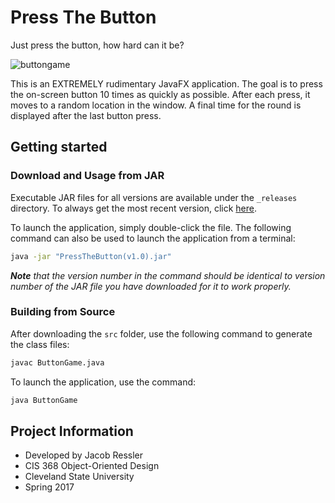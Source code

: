 # Press The Button

Just press the button, how hard can it be?

![buttongame](https://user-images.githubusercontent.com/37934912/54873651-05996580-4db1-11e9-889f-8b9ade6b6fbe.png)

This is an EXTREMELY rudimentary JavaFX application. The goal is to press the on-screen button 10 times as quickly as possible. After each press, it moves to a random location in the window. A final time for the round is displayed after the last button press.

## Getting started

### **Download and Usage from JAR**

Executable JAR files for all versions are available under the `_releases` directory. To always get the most recent version, click [here](<https://github.com/jacob-ressler/press-the-button/raw/master/_releases/CoinFlipSim(v1.0).jar>).

To launch the application, simply double-click the file. The following command can also be used to launch the application from a terminal:

```bash
java -jar "PressTheButton(v1.0).jar"
```

_**Note** that the version number in the command should be identical to version number of the JAR file you have downloaded for it to work properly._

### **Building from Source**

After downloading the `src` folder, use the following command to generate the class files:

```bash
javac ButtonGame.java
```

To launch the application, use the command:

```bash
java ButtonGame
```

## Project Information

- Developed by Jacob Ressler
- CIS 368 Object-Oriented Design
- Cleveland State University
- Spring 2017

